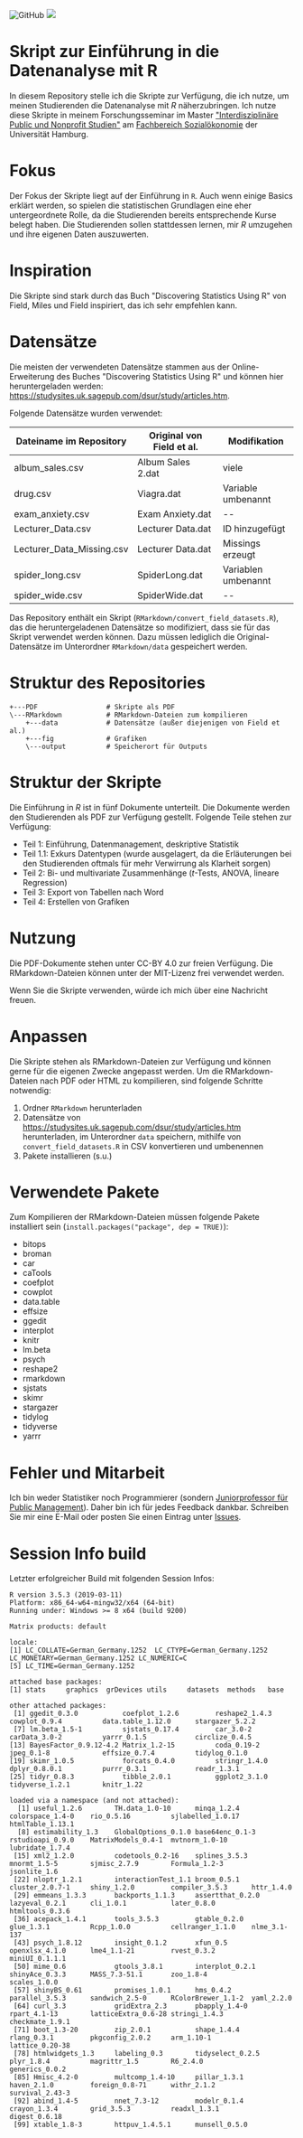 ![GitHub](https://img.shields.io/github/license/DominikVogel/r-teaching-script.svg) ![](https://img.shields.io/github/release/DominikVogel/r-teaching-script.svg)

# Skript zur Einführung in die Datenanalyse mit R

In diesem Repository stelle ich die Skripte zur Verfügung, die ich nutze, um meinen Studierenden die Datenanalyse mit *R* näherzubringen. Ich nutze diese Skripte in meinem Forschungsseminar im Master ["Interdisziplinäre Public und Nonprofit Studien"](https://www.wiso.uni-hamburg.de/studienbuero-sozialoekonomie/studiengaenge/msc-puno.html) am [Fachbereich Sozialökonomie](https://www.wiso.uni-hamburg.de/fachbereich-sozoek.html) der Universität Hamburg.

# Fokus

Der Fokus der Skripte liegt auf der Einführung in ``R``. Auch wenn einige Basics erklärt werden, so spielen die statistischen Grundlagen eine eher untergeordnete Rolle, da die Studierenden bereits entsprechende Kurse belegt haben. Die Studierenden sollen stattdessen lernen, mir *R* umzugehen und ihre eigenen Daten auszuwerten.

# Inspiration

Die Skripte sind stark durch das Buch "Discovering Statistics Using R" von Field, Miles und Field inspiriert, das ich sehr empfehlen kann. 

# Datensätze

Die meisten der verwendeten Datensätze stammen aus der Online-Erweiterung des Buches "Discovering Statistics Using R" und können hier heruntergeladen werden: https://studysites.uk.sagepub.com/dsur/study/articles.htm.

Folgende Datensätze wurden verwendet:

| Dateiname im Repository   | Original von Field et al. | Modifikation        |
|---------------------------|---------------------------|---------------------|
| album_sales.csv           | Album Sales 2.dat         | viele               |
| drug.csv                  | Viagra.dat                | Variable umbenannt  |
| exam_anxiety.csv          | Exam Anxiety.dat          |  --                 |
| Lecturer_Data.csv         | Lecturer Data.dat         | ID hinzugefügt      |
| Lecturer_Data_Missing.csv | Lecturer Data.dat         | Missings erzeugt    |
| spider_long.csv           | SpiderLong.dat            | Variablen umbenannt |
| spider_wide.csv           | SpiderWide.dat            | --                  |

Das Repository enthält ein Skript (``RMarkdown/convert_field_datasets.R``), das die heruntergeladenen Datensätze so modifiziert, dass sie für das Skript verwendet werden können. Dazu müssen lediglich die Original-Datensätze im Unterordner ``RMarkdown/data`` gespeichert werden.

# Struktur des Repositories

    +---PDF                 # Skripte als PDF
    \---RMarkdown           # RMarkdown-Dateien zum kompilieren
        +---data            # Datensätze (außer diejenigen von Field et al.)
        +---fig             # Grafiken
        \---output          # Speicherort für Outputs

# Struktur der Skripte

Die Einführung in *R* ist in fünf Dokumente unterteilt. Die Dokumente werden den Studierenden als PDF zur Verfügung gestellt. Folgende Teile stehen zur Verfügung:

* Teil 1: Einführung, Datenmanagement, deskriptive Statistik
* Teil 1.1: Exkurs Datentypen (wurde ausgelagert, da die Erläuterungen bei den Studierenden oftmals für mehr Verwirrung als Klarheit sorgen)
* Teil 2: Bi- und multivariate Zusammenhänge (*t*-Tests, ANOVA, lineare Regression)
* Teil 3: Export von Tabellen nach Word
* Teil 4: Erstellen von Grafiken

# Nutzung

Die PDF-Dokumente stehen unter CC-BY 4.0 zur freien Verfügung. Die RMarkdown-Dateien können unter der MIT-Lizenz frei verwendet werden.

Wenn Sie die Skripte verwenden, würde ich mich über eine Nachricht freuen.

# Anpassen

Die Skripte stehen als RMarkdown-Dateien zur Verfügung und können gerne für die eigenen Zwecke angepasst werden. Um die RMarkdown-Dateien nach PDF oder HTML zu kompilieren, sind folgende Schritte notwendig:

1. Ordner ``RMarkdown`` herunterladen
2. Datensätze von https://studysites.uk.sagepub.com/dsur/study/articles.htm herunterladen, im Unterordner ``data`` speichern, mithilfe von ``convert_field_datasets.R`` in CSV konvertieren und umbenennen
3. Pakete installieren (s.u.)

# Verwendete Pakete

Zum Kompilieren der RMarkdown-Dateien müssen folgende Pakete installiert sein (``install.packages("package", dep = TRUE)``): 

* bitops
* broman
* car
* caTools
* coefplot
* cowplot
* data.table
* effsize
* ggedit
* interplot
* knitr
* lm.beta
* psych
* reshape2
* rmarkdown
* sjstats
* skimr
* stargazer
* tidylog
* tidyverse
* yarrr

# Fehler und Mitarbeit

Ich bin weder Statistiker noch Programmierer (sondern [Juniorprofessor für Public Management](https://vogel-online.info)). Daher bin ich für jedes Feedback dankbar. Schreiben Sie mir eine E-Mail oder posten Sie einen Eintrag unter [Issues](https://github.com/DominikVogel/r-teaching-script/issues).

# Session Info build

Letzter erfolgreicher Build mit folgenden Session Infos:

    R version 3.5.3 (2019-03-11)
    Platform: x86_64-w64-mingw32/x64 (64-bit)
    Running under: Windows >= 8 x64 (build 9200)

    Matrix products: default

    locale:
    [1] LC_COLLATE=German_Germany.1252  LC_CTYPE=German_Germany.1252    LC_MONETARY=German_Germany.1252 LC_NUMERIC=C                   
    [5] LC_TIME=German_Germany.1252    

    attached base packages:
    [1] stats     graphics  grDevices utils     datasets  methods   base     

    other attached packages:
     [1] ggedit_0.3.0           coefplot_1.2.6         reshape2_1.4.3         cowplot_0.9.4          data.table_1.12.0      stargazer_5.2.2       
     [7] lm.beta_1.5-1          sjstats_0.17.4         car_3.0-2              carData_3.0-2          yarrr_0.1.5            circlize_0.4.5        
    [13] BayesFactor_0.9.12-4.2 Matrix_1.2-15          coda_0.19-2            jpeg_0.1-8             effsize_0.7.4          tidylog_0.1.0         
    [19] skimr_1.0.5            forcats_0.4.0          stringr_1.4.0          dplyr_0.8.0.1          purrr_0.3.1            readr_1.3.1           
    [25] tidyr_0.8.3            tibble_2.0.1           ggplot2_3.1.0          tidyverse_1.2.1        knitr_1.22            

    loaded via a namespace (and not attached):
      [1] useful_1.2.6        TH.data_1.0-10      minqa_1.2.4         colorspace_1.4-0    rio_0.5.16          sjlabelled_1.0.17   htmlTable_1.13.1   
      [8] estimability_1.3    GlobalOptions_0.1.0 base64enc_0.1-3     rstudioapi_0.9.0    MatrixModels_0.4-1  mvtnorm_1.0-10      lubridate_1.7.4    
     [15] xml2_1.2.0          codetools_0.2-16    splines_3.5.3       mnormt_1.5-5        sjmisc_2.7.9        Formula_1.2-3       jsonlite_1.6       
     [22] nloptr_1.2.1        interactionTest_1.1 broom_0.5.1         cluster_2.0.7-1     shiny_1.2.0         compiler_3.5.3      httr_1.4.0         
     [29] emmeans_1.3.3       backports_1.1.3     assertthat_0.2.0    lazyeval_0.2.1      cli_1.0.1           later_0.8.0         htmltools_0.3.6    
     [36] acepack_1.4.1       tools_3.5.3         gtable_0.2.0        glue_1.3.1          Rcpp_1.0.0          cellranger_1.1.0    nlme_3.1-137       
     [43] psych_1.8.12        insight_0.1.2       xfun_0.5            openxlsx_4.1.0      lme4_1.1-21         rvest_0.3.2         miniUI_0.1.1.1     
     [50] mime_0.6            gtools_3.8.1        interplot_0.2.1     shinyAce_0.3.3      MASS_7.3-51.1       zoo_1.8-4           scales_1.0.0       
     [57] shinyBS_0.61        promises_1.0.1      hms_0.4.2           parallel_3.5.3      sandwich_2.5-0      RColorBrewer_1.1-2  yaml_2.2.0         
     [64] curl_3.3            gridExtra_2.3       pbapply_1.4-0       rpart_4.1-13        latticeExtra_0.6-28 stringi_1.4.3       checkmate_1.9.1    
     [71] boot_1.3-20         zip_2.0.1           shape_1.4.4         rlang_0.3.1         pkgconfig_2.0.2     arm_1.10-1          lattice_0.20-38    
     [78] htmlwidgets_1.3     labeling_0.3        tidyselect_0.2.5    plyr_1.8.4          magrittr_1.5        R6_2.4.0            generics_0.0.2     
     [85] Hmisc_4.2-0         multcomp_1.4-10     pillar_1.3.1        haven_2.1.0         foreign_0.8-71      withr_2.1.2         survival_2.43-3    
     [92] abind_1.4-5         nnet_7.3-12         modelr_0.1.4        crayon_1.3.4        grid_3.5.3          readxl_1.3.1        digest_0.6.18      
     [99] xtable_1.8-3        httpuv_1.4.5.1      munsell_0.5.0    
